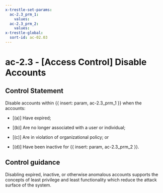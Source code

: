 ```yaml
---
x-trestle-set-params:
  ac-2.3_prm_1:
    values:
  ac-2.3_prm_2:
    values:
x-trestle-global:
  sort-id: ac-02.03
---
```


# ac-2.3 - \[Access Control\] Disable Accounts

## Control Statement

Disable accounts within {{ insert: param, ac-2.3_prm_1 }} when the accounts:

- \[(a)\] Have expired;

- \[(b)\] Are no longer associated with a user or individual;

- \[(c)\] Are in violation of organizational policy; or

- \[(d)\] Have been inactive for {{ insert: param, ac-2.3_prm_2 }}.

## Control guidance

Disabling expired, inactive, or otherwise anomalous accounts supports the concepts of least privilege and least functionality which reduce the attack surface of the system.
